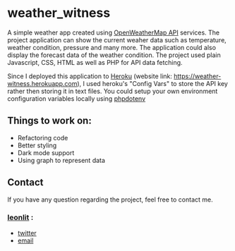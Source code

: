 # weather_witness

A simple weather app created using [OpenWeatherMap API](https://openweathermap.org/api) services. The project application can show the current weaher data such as temperature, weather condition, pressure and many more. The application could also display the forecast data of the weather condition. The project used plain Javascript, CSS, HTML as well as PHP for API data fetching. 

Since I deployed this application to [Heroku](https://dashboard.heroku.com/) (website link: https://weather-witness.herokuapp.com), I used heroku's "Config Vars" to store the API key rather then storing it in text files. You could setup your own environment configuration variables locally using [phpdotenv](https://github.com/vlucas/phpdotenv)

## Things to work on:
 - Refactoring code
 - Better styling
 - Dark mode support
 - Using graph to represent data

## Contact
If you have any question regarding the project, feel free to contact me.
### [leonlit](https://github.com/Leonlit) :
 - [twitter](https://twitter.com/leonlit)
 - [email](leonlit123@gmail.com)
